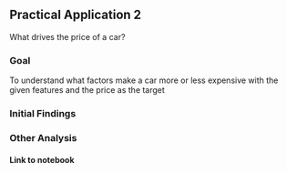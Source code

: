 ## Practical Application 2

What drives the price of a car?

### Goal

To understand what factors make a car more or less expensive with the given features and the
price as the target

### Initial Findings


### Other Analysis


#### Link to notebook
